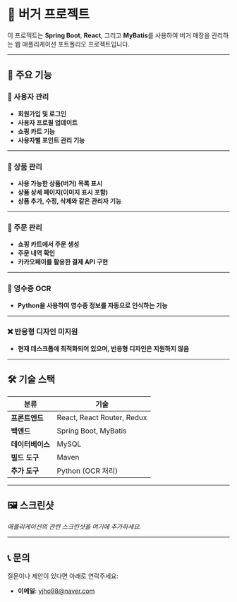 # 🍔 버거 프로젝트

이 프로젝트는 **Spring Boot**, **React**, 그리고 **MyBatis**를 사용하여 버거 매장을 관리하는 웹 애플리케이션 포트폴리오 프로젝트입니다.

---

## 🚀 주요 기능

### 👤 사용자 관리

- **회원가입 및 로그인**
- **사용자 프로필 업데이트**
- **쇼핑 카트 기능**
- **사용자별 포인트 관리 기능**

---

### 🍔 상품 관리

- **사용 가능한 상품(버거) 목록 표시**
- **상품 상세 페이지(이미지 표시 포함)**
- **상품 추가, 수정, 삭제와 같은 관리자 기능**

---

### 🛒 주문 관리

- **쇼핑 카트에서 주문 생성**
- **주문 내역 확인**
- **카카오페이를 활용한 결제 API 구현**

---

### 📄 영수증 OCR

- **Python을 사용하여 영수증 정보를 자동으로 인식하는 기능**

---

### ❌ 반응형 디자인 미지원

- **현재 데스크톱에 최적화되어 있으며, 반응형 디자인은 지원하지 않음**

---

## 🛠️ 기술 스택

| **분류**     | **기술**                     |
| ---------- | -------------------------- |
| **프론트엔드**  | React, React Router, Redux |
| **백엔드**    | Spring Boot, MyBatis       |
| **데이터베이스** | MySQL                      |
| **빌드 도구**  | Maven                      |
| **추가 도구**  | Python (OCR 처리)            |

---

## 🖼️ 스크린샷

*애플리케이션의 관련 스크린샷을 여기에 추가하세요.*

---

## 📞 문의

질문이나 제안이 있다면 아래로 연락주세요:

- **이메일**: [yjho98@naver.com](mailto:yjho98@naver.com)
